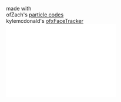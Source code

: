 made with  
ofZach's [particle codes](https://github.com/ofZach/algo2012/tree/master/week7)  
kylemcdonald's [ofxFaceTracker](https://github.com/kylemcdonald/ofxFaceTracker)  
![](https://raw.githubusercontent.com/yukiy/gifhub/master/particle-blinded-particle-breathe.gif)
